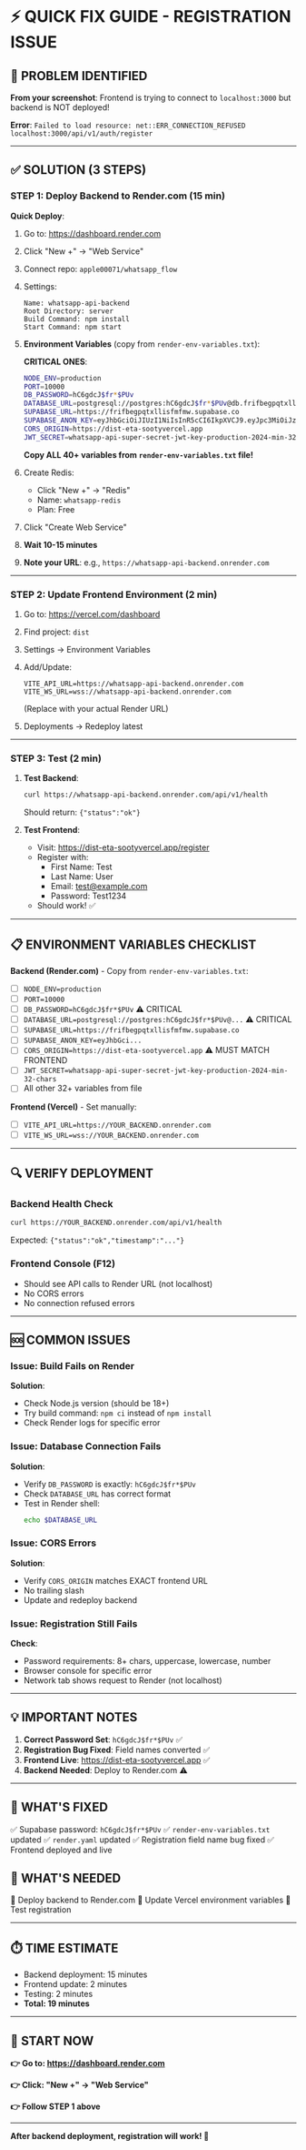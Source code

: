 # ⚡ QUICK FIX GUIDE - REGISTRATION ISSUE

## 🔴 PROBLEM IDENTIFIED

**From your screenshot**: Frontend is trying to connect to `localhost:3000` but backend is NOT deployed!

**Error**: `Failed to load resource: net::ERR_CONNECTION_REFUSED localhost:3000/api/v1/auth/register`

---

## ✅ SOLUTION (3 STEPS)

### STEP 1: Deploy Backend to Render.com (15 min)

**Quick Deploy**:

1. Go to: https://dashboard.render.com
2. Click "New +" → "Web Service"
3. Connect repo: `apple00071/whatsapp_flow`
4. Settings:
   ```
   Name: whatsapp-api-backend
   Root Directory: server
   Build Command: npm install
   Start Command: npm start
   ```

5. **Environment Variables** (copy from `render-env-variables.txt`):
   
   **CRITICAL ONES**:
   ```bash
   NODE_ENV=production
   PORT=10000
   DB_PASSWORD=hC6gdcJ$fr*$PUv
   DATABASE_URL=postgresql://postgres:hC6gdcJ$fr*$PUv@db.frifbegpqtxllisfmfmw.supabase.co:5432/postgres
   SUPABASE_URL=https://frifbegpqtxllisfmfmw.supabase.co
   SUPABASE_ANON_KEY=eyJhbGciOiJIUzI1NiIsInR5cCI6IkpXVCJ9.eyJpc3MiOiJzdXBhYmFzZSIsInJlZiI6ImZyaWZiZWdwcXR4bGxpc2ZtZm13Iiwicm9sZSI6ImFub24iLCJpYXQiOjE3NTkyNTI2NzAsImV4cCI6MjA3NDgyODY3MH0.qccbNgLHBzpx8gqPuB7Vdr9Ditmvd5kHxFvBmS1qj_M
   CORS_ORIGIN=https://dist-eta-sootyvercel.app
   JWT_SECRET=whatsapp-api-super-secret-jwt-key-production-2024-min-32-chars
   ```
   
   **Copy ALL 40+ variables from `render-env-variables.txt` file!**

6. Create Redis:
   - Click "New +" → "Redis"
   - Name: `whatsapp-redis`
   - Plan: Free

7. Click "Create Web Service"
8. **Wait 10-15 minutes**
9. **Note your URL**: e.g., `https://whatsapp-api-backend.onrender.com`

---

### STEP 2: Update Frontend Environment (2 min)

1. Go to: https://vercel.com/dashboard
2. Find project: `dist`
3. Settings → Environment Variables
4. Add/Update:
   ```
   VITE_API_URL=https://whatsapp-api-backend.onrender.com
   VITE_WS_URL=wss://whatsapp-api-backend.onrender.com
   ```
   (Replace with your actual Render URL)

5. Deployments → Redeploy latest

---

### STEP 3: Test (2 min)

1. **Test Backend**:
   ```bash
   curl https://whatsapp-api-backend.onrender.com/api/v1/health
   ```
   Should return: `{"status":"ok"}`

2. **Test Frontend**:
   - Visit: https://dist-eta-sootyvercel.app/register
   - Register with:
     - First Name: Test
     - Last Name: User
     - Email: test@example.com
     - Password: Test1234
   - Should work! ✅

---

## 📋 ENVIRONMENT VARIABLES CHECKLIST

**Backend (Render.com)** - Copy from `render-env-variables.txt`:

- [ ] `NODE_ENV=production`
- [ ] `PORT=10000`
- [ ] `DB_PASSWORD=hC6gdcJ$fr*$PUv` ⚠️ CRITICAL
- [ ] `DATABASE_URL=postgresql://postgres:hC6gdcJ$fr*$PUv@...` ⚠️ CRITICAL
- [ ] `SUPABASE_URL=https://frifbegpqtxllisfmfmw.supabase.co`
- [ ] `SUPABASE_ANON_KEY=eyJhbGci...`
- [ ] `CORS_ORIGIN=https://dist-eta-sootyvercel.app` ⚠️ MUST MATCH FRONTEND
- [ ] `JWT_SECRET=whatsapp-api-super-secret-jwt-key-production-2024-min-32-chars`
- [ ] All other 32+ variables from file

**Frontend (Vercel)** - Set manually:

- [ ] `VITE_API_URL=https://YOUR_BACKEND.onrender.com`
- [ ] `VITE_WS_URL=wss://YOUR_BACKEND.onrender.com`

---

## 🔍 VERIFY DEPLOYMENT

### Backend Health Check
```bash
curl https://YOUR_BACKEND.onrender.com/api/v1/health
```
Expected: `{"status":"ok","timestamp":"..."}`

### Frontend Console (F12)
- Should see API calls to Render URL (not localhost)
- No CORS errors
- No connection refused errors

---

## 🆘 COMMON ISSUES

### Issue: Build Fails on Render

**Solution**:
- Check Node.js version (should be 18+)
- Try build command: `npm ci` instead of `npm install`
- Check Render logs for specific error

### Issue: Database Connection Fails

**Solution**:
- Verify `DB_PASSWORD` is exactly: `hC6gdcJ$fr*$PUv`
- Check `DATABASE_URL` has correct format
- Test in Render shell:
  ```bash
  echo $DATABASE_URL
  ```

### Issue: CORS Errors

**Solution**:
- Verify `CORS_ORIGIN` matches EXACT frontend URL
- No trailing slash
- Update and redeploy backend

### Issue: Registration Still Fails

**Check**:
- Password requirements: 8+ chars, uppercase, lowercase, number
- Browser console for specific error
- Network tab shows request to Render (not localhost)

---

## 💡 IMPORTANT NOTES

1. **Correct Password Set**: `hC6gdcJ$fr*$PUv` ✅
2. **Registration Bug Fixed**: Field names converted ✅
3. **Frontend Live**: https://dist-eta-sootyvercel.app ✅
4. **Backend Needed**: Deploy to Render.com ⚠️

---

## 🎯 WHAT'S FIXED

✅ Supabase password: `hC6gdcJ$fr*$PUv`
✅ `render-env-variables.txt` updated
✅ `render.yaml` updated
✅ Registration field name bug fixed
✅ Frontend deployed and live

## 🔄 WHAT'S NEEDED

🔄 Deploy backend to Render.com
🔄 Update Vercel environment variables
🔄 Test registration

---

## ⏱️ TIME ESTIMATE

- Backend deployment: 15 minutes
- Frontend update: 2 minutes
- Testing: 2 minutes
- **Total: 19 minutes**

---

## 🚀 START NOW

**👉 Go to: https://dashboard.render.com**

**👉 Click: "New +" → "Web Service"**

**👉 Follow STEP 1 above**

---

**After backend deployment, registration will work! 🎉**
